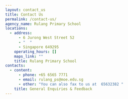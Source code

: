 ```yaml
---
layout: contact_us
title: Contact Us
permalink: /contact-us/
agency_name: Rulang Primary School
locations:
  - address:
      - 6 Jurong West Street 52
      - "  "
      - Singapore 649295
    operating_hours: []
    maps_link: ""
    title: Rulang Primary School
contacts:
  - content:
      - phone: +65 6565 7771
      - email: rulang_ps@moe.edu.sg
      - other: "You can also fax to us at  65632382 "
    title: General Enquiries & Feedback
---
```

